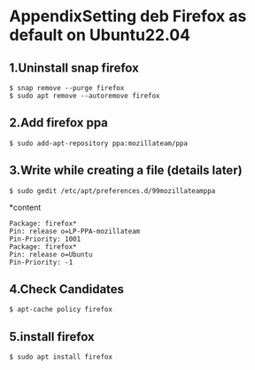 # AppendixSetting deb Firefox as default on Ubuntu22.04

## 1.Uninstall snap firefox

    $ snap remove --purge firefox
    $ sudo apt remove --autoremove firefox

## 2.Add firefox ppa

    $ sudo add-apt-repository ppa:mozillateam/ppa

## 3.Write while creating a file (details later)

    $ sudo gedit /etc/apt/preferences.d/99mozillateamppa

 *content

    Package: firefox*
    Pin: release o=LP-PPA-mozillateam
    Pin-Priority: 1001
    Package: firefox*
    Pin: release o=Ubuntu
    Pin-Priority: -1

## 4.Check Candidates

    $ apt-cache policy firefox

## 5.install firefox

    $ sudo apt install firefox
